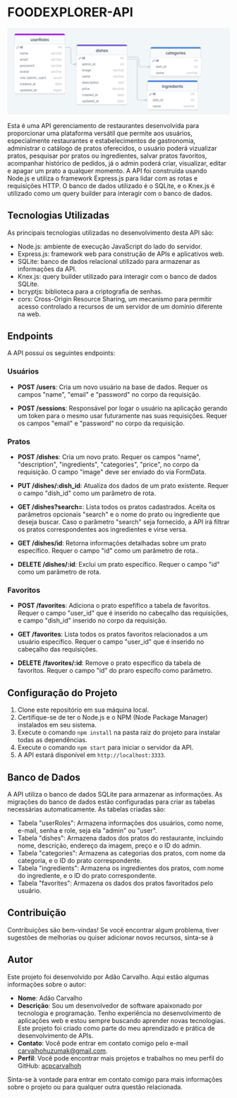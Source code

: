 # FOODEXPLORER-API
![Estrutura do bando de dados](src/assets/drawnsql.png)


Esta é uma API gerenciamento de restaurantes  desenvolvida para proporcionar uma plataforma versátil que permite aos usuários, especialmente restaurantes e estabelecimentos de gastronomia, administrar o catálogo de pratos oferecidos, o usuário poderá vizualizar pratos, pesquisar por pratos ou ingredientes, salvar pratos favoritos, acompanhar histórico de pedidos, já o admin  poderá criar, visualizar, editar e apagar um prato a qualquer momento. A API foi construída usando Node.js e utiliza o framework Express.js para lidar com as rotas e requisições HTTP. O banco de dados utilizado é o SQLite, e o Knex.js é utilizado como um query builder para interagir com o banco de dados.


## Tecnologias Utilizadas

As principais tecnologias utilizadas no desenvolvimento desta API são:

- Node.js: ambiente de execução JavaScript do lado do servidor.
- Express.js: framework web para construção de APIs e aplicativos web.
- SQLite: banco de dados relacional utilizado para armazenar as informações da API.
- Knex.js: query builder utilizado para interagir com o banco de dados SQLite.
- bcryptjs: biblioteca para a criptografia de senhas.
- cors: Cross-Origin Resource Sharing, um mecanismo para permitir acesso controlado a recursos de um servidor de um domínio diferente na web.


## Endpoints

A API possui os seguintes endpoints:

### Usuários

- **POST /users**: Cria um novo usuário na base de dados. Requer os campos "name", "email" e "password" no corpo da requisição.

- **POST /sessions**: Responsável por logar o usuário na aplicação gerando um token para o mesmo usar futuramente nas suas requisições. Requer os campos "email" e "password" no corpo da requisição.

### Pratos

- **POST /dishes**: Cria um  novo prato. Requer os campos  "name", "description", "ingredients", "categories", "price",  no corpo da requisição. O campo "image" deve ser enviado do via FormData.

- **PUT /dishes/:dish_id**: Atualiza dos dados de um prato existente. Requer o campo "dish_id" como um parâmetro de rota.

- **GET /dishes?search=**: Lista todos os pratos cadastrados. Aceita os parâmetros opcionais "search" e o nome do prato ou ingrediente que deseja buscar. Caso o parâmetro "search" seja fornecido, a API irá filtrar os pratos correspondentes aos ingredientes e virse versa.

- **GET /dishes/id**: Retorna informações detalhadas sobre um prato específico. Requer o campo "id" como um parâmetro de rota..

- **DELETE /dishes/:id**: Exclui um prato específico. Requer o campo "id" como um parâmetro de rota.

### Favoritos

- **POST /favorites**: Adiciona o prato espefífico a tabela de favoritos. Requer o campo "user_id" que é inserido no cabeçalho das requisições, e campo  "dish_id" inserido no corpo da requisição.

- **GET /favorites**: Lista todos os pratos favoritos relacionados a um usuário específico. Requer o campo "user_id" que é inserido no cabeçalho das requisições.
 
- **DELETE /favorites/:id**: Remove o prato específico da tabela de favoritos. Requer o campo "id" do praro específo como parâmetro.

## Configuração do Projeto

1. Clone este repositório em sua máquina local.
2. Certifique-se de ter o Node.js e o NPM (Node Package Manager) instalados em seu sistema.
3. Execute o comando `npm install` na pasta raiz do projeto para instalar todas as dependências.
4. Execute o comando `npm start` para iniciar o servidor da API.
5. A API estará disponível em `http://localhost:3333`.

## Banco de Dados

A API utiliza o banco de dados SQLite para armazenar as informações. As migrações do banco de dados estão configuradas para criar as tabelas necessárias automaticamente. As tabelas criadas são:

- Tabela "userRoles": Armazena informações dos usuários, como nome, e-mail, senha e role, seja ela "admin" ou "user".
- Tabela "dishes": Armazena dados dos pratos do restaurante, incluindo nome, descrição, endereço da imagem, preço e o ID do admin.
- Tabela "categories": Armazena as categorias dos pratos, com nome da categoria, e o ID do prato correspondente.
- Tabela "ingredients": Armazena os ingredientes dos pratos, com nome do ingrediente, e o ID do prato correspondente.
- Tabela "favorites": Armazena os dados dos pratos favoritados pelo usuário.

## Contribuição

Contribuições são bem-vindas! Se você encontrar algum problema, tiver sugestões de melhorias ou quiser adicionar novos recursos, sinta-se à

## Autor

Este projeto foi desenvolvido por Adão Carvalho. Aqui estão algumas informações sobre o autor:

- **Nome**: Adão Carvalho
- **Descrição**: Sou um desenvolvedor de software apaixonado por tecnologia e programação. Tenho experiência no desenvolvimento de aplicações web e estou sempre buscando aprender novas tecnologias. Este projeto foi criado como parte do meu aprendizado e prática de desenvolvimento de APIs.
- **Contato**: Você pode entrar em contato comigo pelo e-mail carvalhohuzumak@gmail.com.
- **Perfil**: Você pode encontrar mais projetos e trabalhos no meu perfil do GitHub: [acpcarvalhoh](https://github.com/acpcarvalhoh)

Sinta-se à vontade para entrar em contato comigo para mais informações sobre o projeto ou para qualquer outra questão relacionada.






